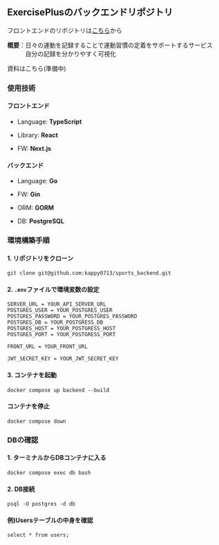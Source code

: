 ## ExercisePlusのバックエンドリポジトリ

フロントエンドのリポジトリは[こちら](https://github.com/kappy0713/sports_frontend)から

**概要**：日々の運動を記録することで運動習慣の定着をサポートするサービス<br/>　　　自分の記録を分かりやすく可視化

資料はこちら(準備中)


### 使用技術
#### フロントエンド
* Language: **TypeScript**

* Library: **React**

* FW: **Next.js**

#### バックエンド
* Language: **Go**

* FW: **Gin**

* ORM: **GORM**

* DB: **PostgreSQL**

### 環境構築手順
#### 1. リポジトリをクローン
```
git clone git@github.com:kappy0713/sports_backend.git
```
#### 2.  `.env`ファイルで環境変数の設定
```env
SERVER_URL = YOUR_API_SERVER_URL
POSTGRES_USER = YOUR_POSTGRES_USER
POSTGRES_PASSWORD = YOUR_POSTGRES_PASSWORD
POSTGRES_DB = YOUR_POSTGRESS_DB
POSTGRES_HOST = YOUR_POSTGRESS_HOST
POSTGRES_PORT = YOUR_POSTGRESS_PORT

FRONT_URL = YOUR_FRONT_URL

JWT_SECRET_KEY = YOUR_JWT_SECRET_KEY
```
#### 3. コンテナを起動
```
docker compose up backend --build
```
#### コンテナを停止
```
docker compose down
```
### DBの確認
#### 1. ターミナルからDBコンテナに入る
```
docker compose exec db bash
```
#### 2. DB接続
```
psql -U postgres -d db
```
#### 例)Usersテーブルの中身を確認
```
select * from users;
```
